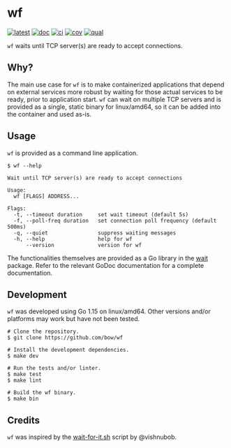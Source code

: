 # wf

[![latest](https://img.shields.io/github/v/release/bow/wf?labelColor=4d4d4d&color=007c5b&style=flat)](https://github.com/bow/wf/releases)
[![doc](https://img.shields.io/badge/godoc-reference-007c5b?style=flat)](https://godoc.org/github.com/bow/wf/wait)
[![ci](https://img.shields.io/travis/bow/wf?labelColor=4d4d4d&color=007c5b&style=flat)](https://travis-ci.org/bow/wf)
[![cov](https://img.shields.io/codeclimate/coverage/bow/wf?labelColor=4d4d4d&color=007c5b&style=flat)](https://codeclimate.com/github/bow/wf)
[![qual](https://img.shields.io/codeclimate/maintainability/bow/wf?labelColor=4d4d4d&color=007c5b&style=flat)](https://codeclimate.com/github/bow/wf)

`wf` waits until TCP server(s) are ready to accept connections.


## Why?

The main use case for `wf` is to make containerized applications that depend
on external services more robust by waiting for those actual services to be
ready, prior to application start. `wf` can wait on multiple TCP servers and
is provided as a single, static binary for linux/amd64, so it can be added
into the container and used as-is.


## Usage

`wf` is provided as a command line application.

    $ wf --help

    Wait until TCP server(s) are ready to accept connections

    Usage:
      wf [FLAGS] ADDRESS...

    Flags:
      -t, --timeout duration     set wait timeout (default 5s)
      -f, --poll-freq duration   set connection poll frequency (default 500ms)
      -q, --quiet                suppress waiting messages
      -h, --help                 help for wf
          --version              version for wf

The functionalities themselves are provided as a Go library in the
[wait](https://godoc.org/github.com/bow/wait-for/wait) package. Refer to the
relevant GoDoc documentation for a complete documentation.


## Development

`wf` was developed using Go 1.15 on linux/amd64. Other versions and/or
platforms may work but have not been tested.

    # Clone the repository.
    $ git clone https://github.com/bow/wf

    # Install the development dependencies.
    $ make dev

    # Run the tests and/or linter.
    $ make test
    $ make lint

    # Build the wf binary.
    $ make bin


## Credits

`wf` was inspired by the [wait-for-it.sh](https://github.com/vishnubob/wait-for-it) script by @vishnubob.
